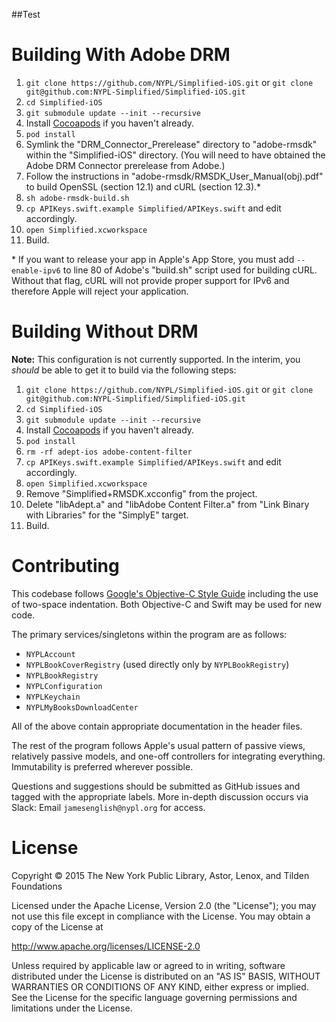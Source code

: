 ##Test

# Building With Adobe DRM

01. `git clone https://github.com/NYPL/Simplified-iOS.git` or `git clone git@github.com:NYPL-Simplified/Simplified-iOS.git`
02. `cd Simplified-iOS`
03. `git submodule update --init --recursive`
04. Install [Cocoapods](https://cocoapods.org) if you haven't already.
05. `pod install`
06. Symlink the "DRM_Connector_Prerelease" directory to "adobe-rmsdk" within the "Simplified-iOS" directory. (You will need to have obtained the Adobe DRM Connector prerelease from Adobe.)
07. Follow the instructions in "adobe-rmsdk/RMSDK_User_Manual(obj).pdf" to build OpenSSL (section 12.1) and cURL (section 12.3).*
08. `sh adobe-rmsdk-build.sh`
09. `cp APIKeys.swift.example Simplified/APIKeys.swift` and edit accordingly.
10. `open Simplified.xcworkspace`
11. Build.

\* If you want to release your app in Apple's App Store, you must add `--enable-ipv6` to line 80 of Adobe's "build.sh" script used for building cURL. Without that flag, cURL will not provide proper support for IPv6 and therefore Apple will reject your application.

# Building Without DRM

**Note:** This configuration is not currently supported. In the interim, you _should_ be able to get it to build via the following steps:

01. `git clone https://github.com/NYPL/Simplified-iOS.git` or `git clone git@github.com:NYPL-Simplified/Simplified-iOS.git`
02. `cd Simplified-iOS`
03. `git submodule update --init --recursive`
04. Install [Cocoapods](https://cocoapods.org) if you haven't already.
05. `pod install`
06. `rm -rf adept-ios adobe-content-filter`
07. `cp APIKeys.swift.example Simplified/APIKeys.swift` and edit accordingly.
08. `open Simplified.xcworkspace`
09. Remove "Simplified+RMSDK.xcconfig" from the project.
10. Delete "libAdept.a" and "libAdobe Content Filter.a" from "Link Binary with Libraries" for the "SimplyE" target.
11. Build.

# Contributing

This codebase follows [Google's Objective-C Style Guide](https://google.github.io/styleguide/objcguide.xml)
including the use of two-space indentation. Both Objective-C and Swift may be
used for new code.

The primary services/singletons within the program are as follows:

* `NYPLAccount`
* `NYPLBookCoverRegistry` (used directly only by `NYPLBookRegistry`)
* `NYPLBookRegistry`
* `NYPLConfiguration`
* `NYPLKeychain`
* `NYPLMyBooksDownloadCenter`

All of the above contain appropriate documentation in the header files.

The rest of the program follows Apple's usual pattern of passive views,
relatively passive models, and one-off controllers for integrating everything.
Immutability is preferred wherever possible.

Questions and suggestions should be submitted as GitHub issues and tagged with
the appropriate labels. More in-depth discussion occurs via Slack: Email
`jamesenglish@nypl.org` for access.

# License

Copyright © 2015 The New York Public Library, Astor, Lenox, and Tilden Foundations

Licensed under the Apache License, Version 2.0 (the "License");
you may not use this file except in compliance with the License.
You may obtain a copy of the License at

   http://www.apache.org/licenses/LICENSE-2.0

Unless required by applicable law or agreed to in writing, software
distributed under the License is distributed on an "AS IS" BASIS,
WITHOUT WARRANTIES OR CONDITIONS OF ANY KIND, either express or implied.
See the License for the specific language governing permissions and
limitations under the License.
